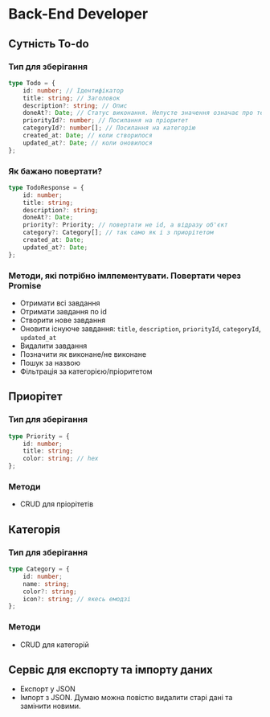 ﻿# Back-End Developer

## Сутність To-do

### Тип для зберігання
```ts
type Todo = {
    id: number; // Ідентифікатор
    title: string; // Заголовок
    description?: string; // Опис
    doneAt?: Date; // Статус виконання. Непусте значення означає про те, що завдання виконане в заданий час.
    priorityId?: number; // Посилання на пріоритет
    categoryId?: number[]; // Посилання на категорію
    created_at: Date; // коли створилося
    updated_at?: Date; // коли оновилося
};
```
### Як бажано повертати?

```ts
type TodoResponse = {
    id: number;
    title: string;
    description?: string;
    doneAt?: Date;
    priority?: Priority; // повертати не id, а відразу об'єкт
    category?: Category[]; // так само як і з приорітетом
    created_at: Date;
    updated_at?: Date;
};
```

### Методи, які потрібно імлпементувати. Повертати через Promise
- Отримати всі завдання
- Отримати завдання по id
- Створити нове завдання
- Оновити існуюче завдання: `title`, `description`, `priorityId`, `categoryId`, `updated_at`
- Видалити завдання
- Позначити як виконане/не виконане
- Пошук за назвою
- Фільтрація за категорією/пріоритетом

## Приорітет

### Тип для зберігання
```ts
type Priority = {
    id: number;
    title: string;
    color: string; // hex
};
```

### Методи
- CRUD для пріорітетів

## Категорія

### Тип для зберігання
```ts
type Category = {
    id: number;
    name: string;
    color?: string;
    icon?: string; // якесь емодзі
};
```

### Методи
- CRUD для категорій

## Сервіс для експорту та імпорту даних
- Експорт у JSON
- Імпорт з JSON. Думаю можна повістю видалити старі дані та замінити новими.